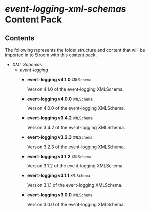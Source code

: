 # _event-logging-xml-schemas_ Content Pack

## Contents

The following represents the folder structure and content that will be imported in to Stroom with this content pack.

* _XML Schemas_ 
    * _event-logging_ 
        * **event-logging v4.1.0** `XMLSchema`

            Version 4.1.0 of the event-logging XMLSchema.

        * **event-logging v4.0.0** `XMLSchema`

            Version 4.0.0 of the event-logging XMLSchema.

        * **event-logging v3.4.2** `XMLSchema`

            Version 3.4.2 of the event-logging XMLSchema.

        * **event-logging v3.2.3** `XMLSchema`

            Version 3.2.3 of the event-logging XMLSchema.

        * **event-logging v3.1.2** `XMLSchema`

            Version 3.1.2 of the event-logging XMLSchema.

        * **event-logging v3.1.1** `XMLSchema`

            Version 3.1.1 of the event-logging XMLSchema.

        * **event-logging v3.0.0** `XMLSchema`

            Version 3.0.0 of the event-logging XMLSchema.



